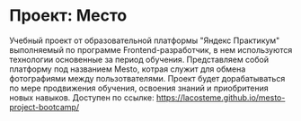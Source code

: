# Проект: Место

Учебный проект от образовательной платформы "Яндекс Практикум" выполняемый по программе Frontend-разработчик, в нем используются технологии основенные за период обучения. Представляем собой платформу под названием Mesto, котрая служит для обмена фотографиями между пользотвателями. Проект будет дорабатываться по мере продвижения обучения, освоения знаний и приобритения новых навыков. Доступен по ссылке: https://lacosteme.github.io/mesto-project-bootcamp/
